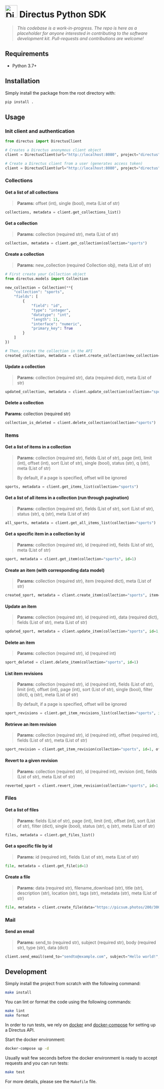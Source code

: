 <h1>
  <img src="https://user-images.githubusercontent.com/522079/43096167-3a1b1118-8e86-11e8-9fb2-7b4e3b1368bc.png" width="40" alt="Directus Logo"/>&nbsp;Directus Python SDK
</h1>

> _This codebase is a work-in-progress. The repo is here as a placeholder for anyone interested in contributing to the software development kit. Pull-requests and contributions are welcome!_

## Requirements

- Python 3.7+

## Installation

Simply install the package from the root directory with:

```sh
pip install .
```

## Usage

### Init client and authentication

```python
from directus import DirectusClient

# Creates a Directus anonymous client object
client = DirectusClient(url="http://localhost:8080", project="directus")

# Create a Directus client from a user (generates access token)
client = DirectusClient(url="http://localhost:8080", project="directus", email="email@example.com", password="password")
```

### Collections

#### Get a list of all collections

> **Params:** offset (int), single (bool), meta (List of str)

```python
collections, metadata = client.get_collections_list()
```

#### Get a collection

> **Params:** collection (required str), meta (List of str)

```python
collection, metadata = client.get_collection(collection="sports")
```

#### Create a collection

> **Params:** new_collection (required Collection obj), meta (List of str)

```python
# First create your Collection object
from directus.models import Collection

new_collection = Collection(**{
    "collection": "sports",
    "fields": [
        {
            "field": "id",
            "type": "integer",
            "datatype": "int",
            "length": 11,
            "interface": "numeric",
            "primary_key": True
        }
    ]
})

# Then, create the collection in the API
created_collection, metadata = client.create_collection(new_collection=new_collection)
```

#### Update a collection

> **Params:** collection (required str), data (required dict), meta (List of str)

```python
updated_collection, metadata = client.update_collection(collection="sports", data={"note":"Hello World!"})
```

#### Delete a collection

**Params:** collection (required str)

```python
collection_is_deleted = client.delete_collection(collection="sports")
```

### Items

#### Get a list of items in a collection

> **Params:** collection (required str), fields (List of str), page (int), limit (int), offset (int), sort (List of str), single (bool), status (str), q (str), meta (List of str)
>
> By default, if a page is specified, offset will be ignored

```python
sports, metadata = client.get_items_list(collection="sports")
```

#### Get a list of all items in a collection (run through pagination)

> **Params:** collection (required str), fields (List of str), sort (List of str), status (str), q (str), meta (List of str)

```python
all_sports, metadata = client.get_all_items_list(collection="sports")
```

#### Get a specific item in a collection by id

> **Params:** collection (required str), id (required int), fields (List of str), meta (List of str)

```python
sport, metadata = client.get_item(collection="sports", id=1)
```

#### Create an item (with corresponding data model)

> **Params:** collection (required str), item (required dict), meta (List of str)

```python
created_sport, metadata = client.create_item(collection="sports", item=item_data)
```

#### Update an item

> **Params:** collection (required str), id (required int), data (required dict), fields (List of str), meta (List of str)

```python
updated_sport, metadata = client.update_item(collection="sports", id=1, data=item_data_to_update)
```

#### Delete an item

> **Params:** collection (required str), id (required int)

```python
sport_deleted = client.delete_item(collection="sports", id=1)
```

#### List item revisions

> **Params:** collection (required str), id (required int), fields (List of str), limit (int), offset (int), page (int), sort (List of str), single (bool), filter (dict), q (str), meta (List of str)
>
> By default, if a page is specified, offset will be ignored

```python
sport_revisions = client.get_item_revisions_list(collection="sports", id=1)
```

#### Retrieve an item revision

> **Params:** collection (required str), id (required int), offset (required int), fields (List of str), meta (List of str)

```python
sport_revision = client.get_item_revision(collection="sports", id=1, offset= 2)
```

#### Revert to a given revision

> **Params:** collection (required str), id (required int), revision (int), fields (List of str), meta (List of str)

```python
reverted_sport = client.revert_item_revision(collection="sports", id=1, revision=2)
```

### Files

#### Get a list of files

> **Params:** fields (List of str), page (int), limit (int), offset (int), sort (List of str), filter (dict), single (bool), status (str), q (str), meta (List of str)

```python
files, metadata = client.get_files_list()
```

#### Get a specific file by id

> **Params:** id (required int), fields (List of str), meta (List of str)

```python
file, metadata = client.get_file(id=1)
```

#### Create a file

> **Params:** data (required str), filename_download (str), title (str), description (str), location (str), tags (str), metadata (str), meta (List of str)

```python
file, metadata = client.create_file(data="https://picsum.photos/200/300")
```

### Mail

#### Send an email

> **Params:** send_to (required str), subject (required str), body (required str), type (str), data (dict)

```python
client.send_email(send_to="sendto@example.com", subject="Hello world!", body="This is my message to you")
```

## Development

Simply install the project from scratch with the following command:

```sh
make install
```

You can lint or format the code using the following commands:

```sh
make lint
make format
```

In order to run tests, we rely on [docker](https://docs.docker.com/install/) and [docker-compose](https://docs.docker.com/compose/) for setting up a Directus API.

Start the docker environment:

```sh
docker-compose up -d
```

Usually wait few seconds before the docker environment is ready to accept requests and you can run tests:

```sh
make test
```

For more details, please see the `Makefile` file.
